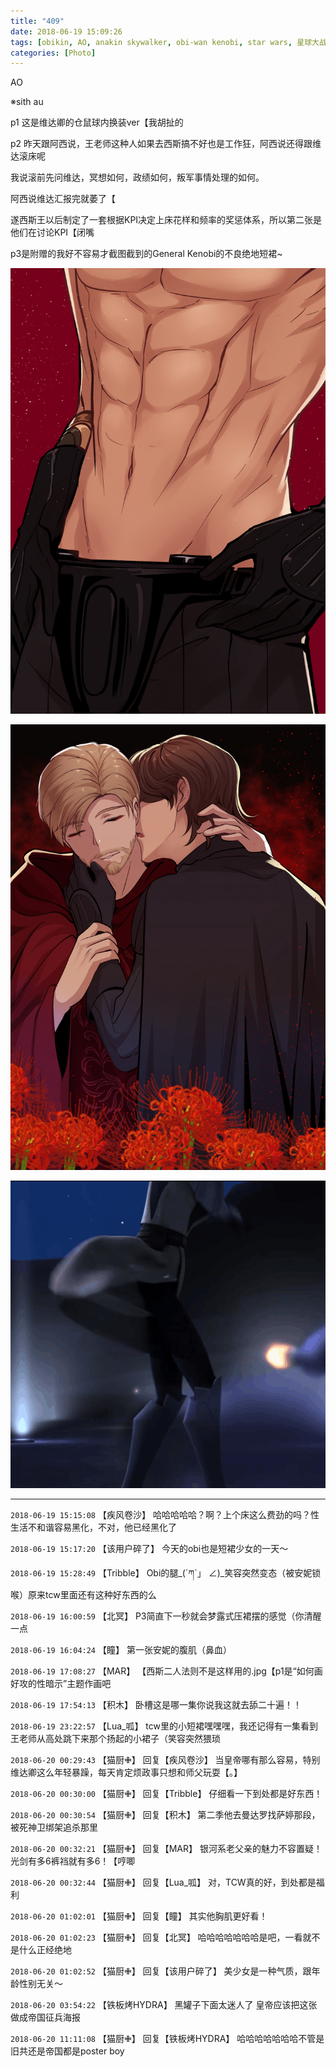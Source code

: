 ```yaml
---
title: "409"
date: 2018-06-19 15:09:26
tags: [obikin, AO, anakin skywalker, obi-wan kenobi, star wars, 星球大战]
categories: [Photo]
---
```


<p>AO</p> 
<p>※sith au</p> 
<p>p1 这是维达卿的仓鼠球内换装ver【我胡扯的<br /></p> 
<p>p2 昨天跟阿西说，王老师这种人如果去西斯搞不好也是工作狂，阿西说还得跟维达滚床呢</p> 
<p>我说滚前先问维达，冥想如何，政绩如何，叛军事情处理的如何。</p> 
<p>阿西说维达汇报完就萎了【</p> 
<p>遂西斯王以后制定了一套根据KPI决定上床花样和频率的奖惩体系，所以第二张是他们在讨论KPI【闭嘴<br /></p> 
<p>p3是附赠的我好不容易才截图截到的General Kenobi的不良绝地短裙~</p>

![](https://raw.githubusercontent.com/alicewish/meowchain247/master/img_cVZNdzJtQk9JV2ZSLzNNZFFGeWp5OU0vb0lHWTk2RjEwL2pmZEdCSkpQM1FVUFdrKzgyMG9nPT0.jpg)

![](https://raw.githubusercontent.com/alicewish/meowchain247/master/img_cVZNdzJtQk9JV2ZSLzNNZFFGeWp5MW9jRWFCVG54Lzh1STNMYWZRSTlMUVdFQm4xSEF0d3ZBPT0.jpg)

![](https://raw.githubusercontent.com/alicewish/meowchain247/master/img_cVZNdzJtQk9JV2NSVURWem1VZ3RhUndzcnk0ZTZvSklaQml2MGczUjJtaExUbi9oeWt3Um53PT0.png)

---

`2018-06-19 15:15:08` 【疾风卷沙】 哈哈哈哈哈？啊？上个床这么费劲的吗？性生活不和谐容易黑化，不对，他已经黑化了

`2018-06-19 15:17:20` 【该用户碎了】 今天的obi也是短裙少女的一天～

`2018-06-19 15:28:49` 【Tribble】 Obi的腿\_(´ཀ`」 ∠)\_笑容突然变态（被安妮锁喉）原来tcw里面还有这种好东西的么

`2018-06-19 16:00:59` 【北冥】 P3简直下一秒就会梦露式压裙摆的感觉（你清醒一点

`2018-06-19 16:04:24` 【瞳】 第一张安妮的腹肌（鼻血）

`2018-06-19 17:08:27` 【MAR】 【西斯二人法则不是这样用的.jpg【p1是“如何画好攻的性暗示”主题作画吧

`2018-06-19 17:54:13` 【积木】 卧槽这是哪一集你说我这就去舔二十遍！！

`2018-06-19 23:22:57` 【Lua\_呱】 tcw里的小短裙嘿嘿嘿，我还记得有一集看到王老师从高处跳下来那个扬起的小裙子（笑容突然猥琐

`2018-06-20 00:29:43` 【猫厨✙】 回复【疾风卷沙】 当皇帝哪有那么容易，特别维达卿这么年轻暴躁，每天肯定烦政事只想和师父玩耍【。】

`2018-06-20 00:30:00` 【猫厨✙】 回复【Tribble】 仔细看一下到处都是好东西！

`2018-06-20 00:30:54` 【猫厨✙】 回复【积木】 第二季他去曼达罗找萨婷那段，被死神卫绑架追杀那里

`2018-06-20 00:32:21` 【猫厨✙】 回复【MAR】 银河系老父亲的魅力不容置疑！光剑有多6裤裆就有多6！【哼唧

`2018-06-20 00:32:44` 【猫厨✙】 回复【Lua\_呱】 对，TCW真的好，到处都是福利

`2018-06-20 01:02:01` 【猫厨✙】 回复【瞳】 其实他胸肌更好看！

`2018-06-20 01:02:23` 【猫厨✙】 回复【北冥】 哈哈哈哈哈哈哈是吧，一看就不是什么正经绝地

`2018-06-20 01:02:52` 【猫厨✙】 回复【该用户碎了】 美少女是一种气质，跟年龄性别无关～

`2018-06-20 03:54:22` 【铁板烤HYDRA】 黑罐子下面太迷人了 皇帝应该把这张做成帝国征兵海报

`2018-06-20 11:11:08` 【猫厨✙】 回复【铁板烤HYDRA】 哈哈哈哈哈哈哈不管是旧共还是帝国都是poster boy
